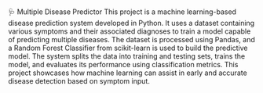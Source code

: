 🩺 Multiple Disease Predictor
This project is a machine learning-based disease prediction system developed in Python. It uses a dataset containing various symptoms and their associated diagnoses to train a model capable of predicting multiple diseases. The dataset is processed using Pandas, and a Random Forest Classifier from scikit-learn is used to build the predictive model. The system splits the data into training and testing sets, trains the model, and evaluates its performance using classification metrics. This project showcases how machine learning can assist in early and accurate disease detection based on symptom input.
